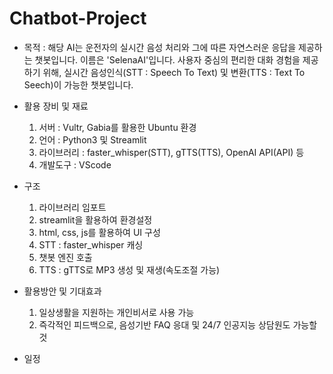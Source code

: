 # Chatbot-Project
- 목적 : 해당 AI는 운전자의 실시간 음성 처리와 그에 따른 자연스러운 응답을 제공하는 챗봇입니다. 이름은 'SelenaAI'입니다. 사용자 중심의 편리한 대화 경험을 제공하기 위해, 실시간 음성인식(STT : Speech To Text) 및 변환(TTS : Text To Seech)이 가능한 챗봇입니다.

- 활용 장비 및 재료
  1) 서버 : Vultr, Gabia를 활용한 Ubuntu 환경
  2) 언어 : Python3 및 Streamlit
  3) 라이브러리 : faster_whisper(STT), gTTS(TTS), OpenAI API(API) 등
  4) 개발도구 : VScode
 
- 구조
  1) 라이브러리 임포트
  2) streamlit을 활용하여 환경설정
  3) html, css, js를 활용하여 UI 구성
  4) STT : faster_whisper 캐싱
  5) 챗봇 엔진 호출
  6) TTS : gTTS로 MP3 생성 및 재생(속도조절 가능)
 
- 활용방안 및 기대효과
  1) 일상생활을 지원하는 개인비서로 사용 가능
  2) 즉각적인 피드백으로, 음성기반 FAQ 응대 및 24/7 인공지능 상담원도 가능할 것

- 일정
  
